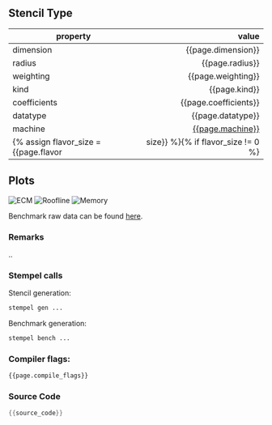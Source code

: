 
## Stencil Type

| property     | value            |
|--------------|-----------------:|
| dimension    | {{page.dimension}}    |
| radius       | {{page.radius}}       |
| weighting    | {{page.weighting}}    |
| kind         | {{page.kind}}         |
| coefficients | {{page.coefficients}} |
| datatype     | {{page.datatype}}     |
| machine      | [{{page.machine}}](/machine_files/{{page.machine}}.yml) |
{% assign flavor_size = {{page.flavor | size}} %}{% if flavor_size != 0 %}| flavor       | {{page.flavor}}       |{% endif %}

## Plots

![ECM](./ecm.svg)
![Roofline](./roofline.svg)
![Memory](./memory.svg)

Benchmark raw data can be found [here](./results.csv).

### Remarks

..

### Stempel calls

Stencil generation:
```bash
stempel gen ...
```

Benchmark generation:
```bash
stempel bench ...
```

### Compiler flags:
```bash
{{page.compile_flags}}
```

### Source Code

```C
{{source_code}}
```
